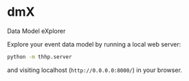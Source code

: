 # dmX
Data Model eXplorer

Explore your event data model by running a local web server:
```bash
python -m thhp.server
```
and visiting localhost (`http://0.0.0.0:8000/`) in your browser.
